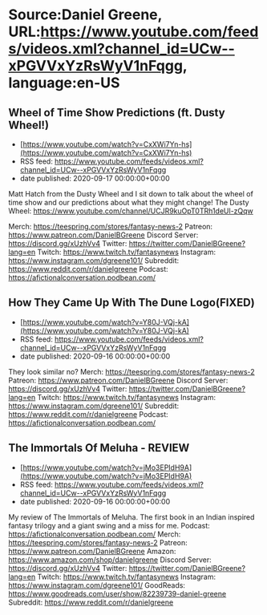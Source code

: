 # Source:Daniel Greene, URL:https://www.youtube.com/feeds/videos.xml?channel_id=UCw--xPGVVxYzRsWyV1nFqgg, language:en-US

## Wheel of Time Show Predictions (ft. Dusty Wheel!)
 - [https://www.youtube.com/watch?v=CxXWi7Yn-hs](https://www.youtube.com/watch?v=CxXWi7Yn-hs)
 - RSS feed: https://www.youtube.com/feeds/videos.xml?channel_id=UCw--xPGVVxYzRsWyV1nFqgg
 - date published: 2020-09-17 00:00:00+00:00

Matt Hatch from the Dusty Wheel and I sit down to talk about the wheel of time show and our predictions about what they might change! 
The Dusty Wheel: https://www.youtube.com/channel/UCJR9kuOpT0TRh1deUl-zQqw

Merch: https://teespring.com/stores/fantasy-news-2
Patreon: https://www.patreon.com/DanielBGreene
Discord Server: https://discord.gg/xUzhVv4
Twitter: https://twitter.com/DanielBGreene?lang=en
Twitch: https://www.twitch.tv/fantasynews
Instagram: https://www.instagram.com/dgreene101/
Subreddit: https://www.reddit.com/r/danielgreene
Podcast: https://afictionalconversation.podbean.com/

## How They Came Up With The Dune Logo(FIXED)
 - [https://www.youtube.com/watch?v=Y80J-VQj-kA](https://www.youtube.com/watch?v=Y80J-VQj-kA)
 - RSS feed: https://www.youtube.com/feeds/videos.xml?channel_id=UCw--xPGVVxYzRsWyV1nFqgg
 - date published: 2020-09-16 00:00:00+00:00

They look similar no?
Merch: https://teespring.com/stores/fantasy-news-2
Patreon: https://www.patreon.com/DanielBGreene
Discord Server: https://discord.gg/xUzhVv4
Twitter: https://twitter.com/DanielBGreene?lang=en
Twitch: https://www.twitch.tv/fantasynews
Instagram: https://www.instagram.com/dgreene101/
Subreddit: https://www.reddit.com/r/danielgreene
Podcast: https://afictionalconversation.podbean.com/

## The Immortals Of Meluha - REVIEW
 - [https://www.youtube.com/watch?v=jMo3EPIdH9A](https://www.youtube.com/watch?v=jMo3EPIdH9A)
 - RSS feed: https://www.youtube.com/feeds/videos.xml?channel_id=UCw--xPGVVxYzRsWyV1nFqgg
 - date published: 2020-09-16 00:00:00+00:00

My review of The Immortals of Meluha. The first book in an Indian inspired fantasy trilogy and a giant swing and a miss for me. 
Podcast: https://afictionalconversation.podbean.com/
Merch: https://teespring.com/stores/fantasy-news-2
Patreon: https://www.patreon.com/DanielBGreene
Amazon: https://www.amazon.com/shop/danielgreene
Discord Server: https://discord.gg/xUzhVv4
Twitter: https://twitter.com/DanielBGreene?lang=en
Twitch: https://www.twitch.tv/fantasynews
Instagram: https://www.instagram.com/dgreene101/
GoodReads: https://www.goodreads.com/user/show/82239739-daniel-greene
Subreddit: https://www.reddit.com/r/danielgreene

